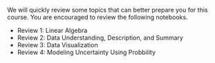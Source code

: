 We will quickly review some topics that can better prepare you for this course. You are encouraged to review the following notebooks.

- Review 1: Linear Algebra
- Review 2: Data Understanding, Description, and Summary
- Review 3: Data Visualization
- Review 4: Modeling Uncertainty Using Probbility

